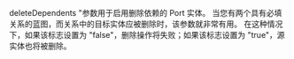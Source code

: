 deleteDependents "参数用于启用删除依赖的 Port 实体。 当您有两个具有必填关系的蓝图，而关系中的目标实体应被删除时，该参数就非常有用。 在这种情况下，如果该标志设置为 "false"，删除操作将失败；如果该标志设置为 "true"，源实体也将被删除。